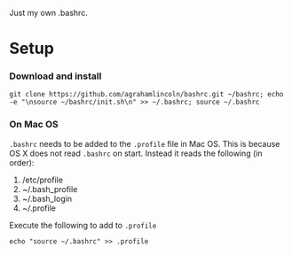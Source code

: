 Just my own .bashrc.

# Setup

### Download and install

    git clone https://github.com/agrahamlincoln/bashrc.git ~/bashrc; echo -e "\nsource ~/bashrc/init.sh\n" >> ~/.bashrc; source ~/.bashrc 

### On Mac OS
`.bashrc` needs to be added to the `.profile` file in Mac OS. This is because OS X does not read `.bashrc` on start. Instead it reads the following (in order):
1.  /etc/profile
2.  ~/.bash_profile
3.  ~/.bash_login
4.  ~/.profile

Execute the following to add to `.profile`

    echo "source ~/.bashrc" >> .profile
